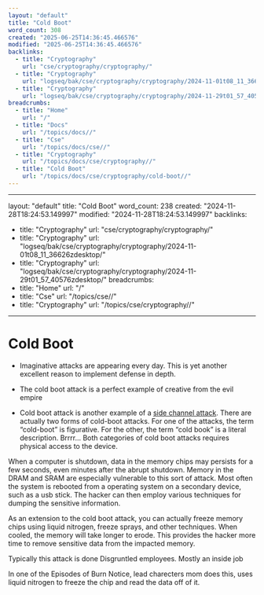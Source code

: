 ```yaml
---
layout: "default"
title: "Cold Boot"
word_count: 308
created: "2025-06-25T14:36:45.466576"
modified: "2025-06-25T14:36:45.466576"
backlinks:
  - title: "Cryptography"
    url: "cse/cryptography/cryptography/"
  - title: "Cryptography"
    url: "logseq/bak/cse/cryptography/cryptography/2024-11-01t08_11_36626zdesktop/"
  - title: "Cryptography"
    url: "logseq/bak/cse/cryptography/cryptography/2024-11-29t01_57_40576zdesktop/"
breadcrumbs:
  - title: "Home"
    url: "/"
  - title: "Docs"
    url: "/topics/docs//"
  - title: "Cse"
    url: "/topics/docs/cse//"
  - title: "Cryptography"
    url: "/topics/docs/cse/cryptography//"
  - title: "Cold Boot"
    url: "/topics/docs/cse/cryptography/cold-boot//"
---
```

---
layout: "default"
title: "Cold Boot"
word_count: 238
created: "2024-11-28T18:24:53.149997"
modified: "2024-11-28T18:24:53.149997"
backlinks:
  - title: "Cryptography"
    url: "cse/cryptography/cryptography/"
  - title: "Cryptography"
    url: "logseq/bak/cse/cryptography/cryptography/2024-11-01t08_11_36626zdesktop/"
  - title: "Cryptography"
    url: "logseq/bak/cse/cryptography/cryptography/2024-11-29t01_57_40576zdesktop/"
breadcrumbs:
  - title: "Home"
    url: "/"
  - title: "Cse"
    url: "/topics/cse//"
  - title: "Cryptography"
    url: "/topics/cse/cryptography//"
---
# Cold Boot



- Imaginative attacks are appearing every day. This is yet another excellent reason to implement defense in depth.
- The cold boot attack is a perfect example of creative from the evil empire

- Cold boot attack is another example of a [side channel attack](cse/cryptography/side-channel-attack/).
There are actually two forms of cold-boot attacks. For one of the attacks, the term “cold-boot” is figurative.
For the other, the term “cold book” is a literal description. Brrrr...
Both categories of cold boot attacks requires physical access to the device.


When a computer is shutdown, data in the memory chips may persists for a few seconds, even minutes after the abrupt shutdown. Memory in the DRAM and SRAM are especially vulnerable to this sort of attack.
Most often the system is rebooted from a operating system on a secondary device, such as a usb stick. The hacker can then employ various techniques for dumping the sensitive information.


As an extension to the cold boot attack, you can actually freeze memory chips using liquid nitrogen, freeze sprays, and other techniques. When cooled, the memory will take longer to erode. This provides the hacker more time to remove sensitive data from the impacted memory.


Typically this attack is done Disgruntled employees. Mostly an inside job

In one of the Episodes of Burn Notice, lead charecters mom does this, uses liquid nitrogen
to freeze the chip and read the data off of it.